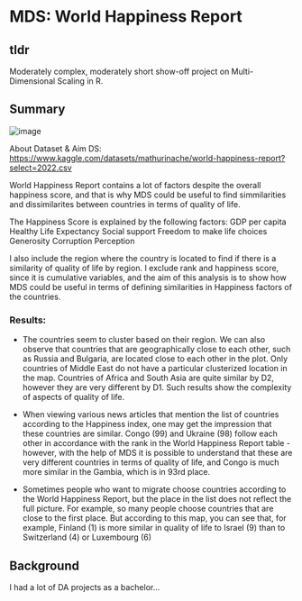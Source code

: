 # MDS: World Happiness Report

## tldr
Moderately complex, moderately short show-off project on Multi-Dimensional Scaling in R.

## Summary

![image](https://github.com/tim-toothed/Portfolio_Projects/assets/148921597/0fb754ac-435b-48d8-a2f7-0ed875434749)


About Dataset & Aim
DS: https://www.kaggle.com/datasets/mathurinache/world-happiness-report?select=2022.csv

World Happiness Report contains a lot of factors despite the overall happiness score, and that is why MDS could be useful to find simmilarities and dissimilarites between countries in terms of quality of life.

The Happiness Score is explained by the following factors:
GDP per capita
Healthy Life Expectancy
Social support
Freedom to make life choices
Generosity
Corruption Perception

I also include the region where the country is located to find if there is a similarity of quality of life by region. I exclude rank and happiness score, since it is cumulative variables, and the aim of this analysis is to show how MDS could be useful in terms of defining similarities in Happiness factors of the countries.

### Results:

- The countries seem to cluster based on their region. We can also observe that countries that are geographically close to each other, such as Russia and Bulgaria, are located close to each other in the plot. Only countries of Middle East do not have a particular clusterized location in the map. Countries of Africa and South Asia are quite similar by D2, however they are very different by D1. Such results show the complexity of aspects of quality of life.

- When viewing various news articles that mention the list of countries according to the Happiness index, one may get the impression that these countries are similar. Congo (99) and Ukraine (98) follow each other in accordance with the rank in the World Happiness Report table - however, with the help of MDS it is possible to understand that these are very different countries in terms of quality of life, and Congo is much more similar in the Gambia, which is in 93rd place.

- Sometimes people who want to migrate choose countries according to the World Happiness Report, but the place in the list does not reflect the full picture. For example, so many people choose countries that are close to the first place. But according to this map, you can see that, for example, Finland (1) is more similar in quality of life to Israel (9) than to Switzerland (4) or Luxembourg (6)

## Background
I had a lot of DA projects as a bachelor...

